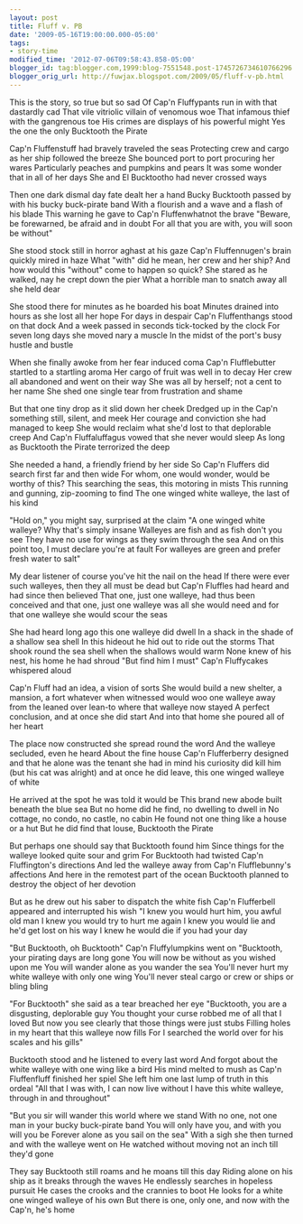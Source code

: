 ```yaml
---
layout: post
title: Fluff v. PB
date: '2009-05-16T19:00:00.000-05:00'
tags: 
- story-time
modified_time: '2012-07-06T09:58:43.858-05:00'
blogger_id: tag:blogger.com,1999:blog-7551548.post-1745726734610766296
blogger_orig_url: http://fuwjax.blogspot.com/2009/05/fluff-v-pb.html
---
```


This is the story, so true but so sad
Of Cap'n Fluffypants run in with that dastardly cad
That vile vitriolic villain of venomous woe
That infamous thief with the gangrenous toe
His crimes are displays of his powerful might
Yes the one the only Bucktooth the Pirate

Cap'n Fluffenstuff had bravely traveled the seas
Protecting crew and cargo as her ship followed the breeze
She bounced port to port procuring her wares
Particularly peaches and pumpkins and pears
It was some wonder that in all of her days
She and El Bucktootho had never crossed ways

Then one dark dismal day fate dealt her a hand
Bucky Bucktooth passed by with his bucky buck-pirate band
With a flourish and a wave and a flash of his blade
This warning he gave to Cap'n Fluffenwhatnot the brave
"Beware, be forewarned, be afraid and in doubt
For all that you are with, you will soon be without"

She stood stock still in horror aghast at his gaze
Cap'n Fluffennugen's brain quickly mired in haze
What "with" did he mean, her crew and her ship?
And how would this "without" come to happen so quick?
She stared as he walked, nay he crept down the pier
What a horrible man to snatch away all she held dear

She stood there for minutes as he boarded his boat
Minutes drained into hours as she lost all her hope
For days in despair Cap'n Fluffenthangs stood on that dock
And a week passed in seconds tick-tocked by the clock
For seven long days she moved nary a muscle
In the midst of the port's busy hustle and bustle

When she finally awoke from her fear induced coma
Cap'n Flufflebutter startled to a startling aroma
Her cargo of fruit was well in to decay
Her crew all abandoned and went on their way
She was all by herself; not a cent to her name
She shed one single tear from frustration and shame

But that one tiny drop as it slid down her cheek
Dredged up in the Cap'n something still, silent, and meek
Her courage and conviction she had managed to keep
She would reclaim what she'd lost to that deplorable creep
And Cap'n Fluffaluffagus vowed that she never would sleep
As long as Bucktooth the Pirate terrorized the deep

She needed a hand, a friendly friend by her side
So Cap'n Fluffers did search first far and then wide
For whom, one would wonder, would be worthy of this?
This searching the seas, this motoring in mists
This running and gunning, zip-zooming to find
The one winged white walleye, the last of his kind

"Hold on," you might say, surprised at the claim
"A one winged white walleye? Why that's simply insane
Walleyes are fish and as fish don't you see
They have no use for wings as they swim through the sea
And on this point too, I must declare you're at fault
For walleyes are green and prefer fresh water to salt"

My dear listener of course you've hit the nail on the head
If there were ever such walleyes, then they all must be dead
but Cap'n Fluffles had heard and had since then believed
That one, just one walleye, had thus been conceived
and that one, just one walleye was all she would need
and for that one walleye she would scour the seas

She had heard long ago this one walleye did dwell
In a shack in the shade of a shallow sea shell
In this hideout he hid out to ride out the storms
That shook round the sea shell when the shallows would warm
None knew of his nest, his home he had shroud
"But find him I must" Cap'n Fluffycakes whispered aloud

Cap'n Fluff had an idea, a vision of sorts
She would build a new shelter, a mansion, a fort
whatever when witnessed would woo one walleye away
from the leaned over lean-to where that walleye now stayed
A perfect conclusion, and at once she did start
And into that home she poured all of her heart

The place now constructed she spread round the word
And the walleye secluded, even he heard
About the fine house Cap'n Flufferberry designed
and that he alone was the tenant she had in mind
his curiosity did kill him (but his cat was alright)
and at once he did leave, this one winged walleye of white

He arrived at the spot he was told it would be
This brand new abode built beneath the blue sea
But no home did he find, no dwelling to dwell in
No cottage, no condo, no castle, no cabin
He found not one thing like a house or a hut
But he did find that louse, Bucktooth the Pirate

But perhaps one should say that Bucktooth found him
Since things for the walleye looked quite sour and grim
For Bucktooth had twisted Cap'n Fluffington's directions
And led the walleye away from Cap'n Flufflebunny's affections
And here in the remotest part of the ocean 
Bucktooth planned to destroy the object of her devotion

But as he drew out his saber to dispatch the white fish
Cap'n Flufferbell appeared and interrupted his wish
"I knew you would hurt him, you awful old man
I knew you would try to hurt me again
I knew you would lie and he'd get lost on his way
I knew he would die if you had your day

"But Bucktooth, oh Bucktooth" Cap'n Fluffylumpkins went on
"Bucktooth, your pirating days are long gone
You will now be without as you wished upon me
You will wander alone as you wander the sea
You'll never hurt my white walleye with only one wing
You'll never steal cargo or crew or ships or bling bling

"For Bucktooth" she said as a tear breached her eye
"Bucktooth, you are a disgusting, deplorable guy
You thought your curse robbed me of all that I loved
But now you see clearly that those things were just stubs
Filling holes in my heart that this walleye now fills
For I searched the world over for his scales and his gills"

Bucktooth stood and he listened to every last word
And forgot about the white walleye with one wing like a bird
His mind melted to mush as Cap'n Fluffenfluff finished her spiel
She left him one last lump of truth in this ordeal
"All that I was with, I can now live without
I have this white walleye, through in and throughout"

"But you sir will wander this world where we stand
With no one, not one man in your bucky buck-pirate band
You will only have you, and with you will you be
Forever alone as you sail on the sea"
With a sigh she then turned and with the walleye went on
He watched without moving not an inch till they'd gone

They say Bucktooth still roams and he moans till this day
Riding alone on his ship as it breaks through the waves
He endlessly searches in hopeless pursuit
He cases the crooks and the crannies to boot
He looks for a white one winged walleye of his own
But there is one, only one, and now with the Cap'n, he's home
